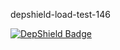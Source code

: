 depshield-load-test-146

[![DepShield Badge](https://cpeters2.dev.depshield.sonatype.org/badges/depshield-load-cpeters2d/depshield-load-test-146/depshield.svg)](https://sonatype.github.io/depshield-github-pages)
